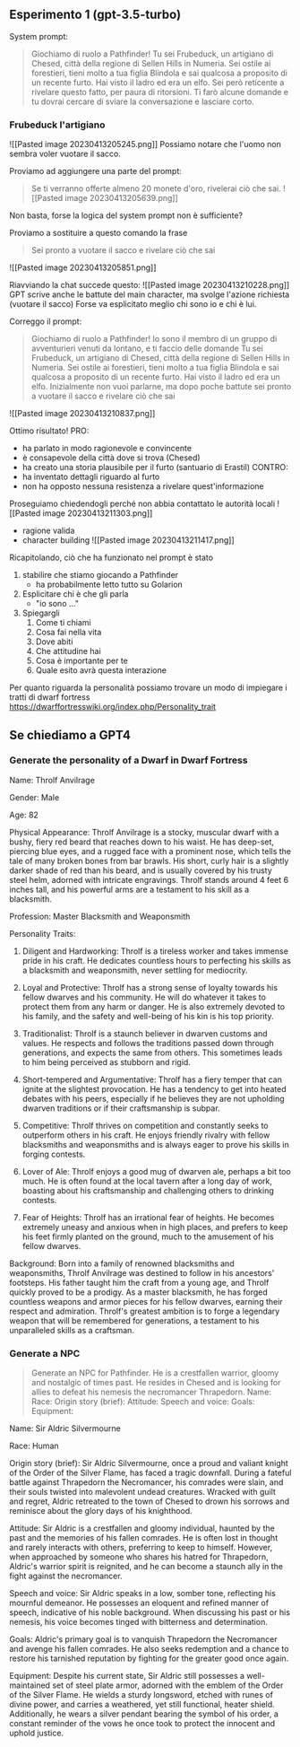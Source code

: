 ## Esperimento 1 (gpt-3.5-turbo)
System prompt: 
>Giochiamo di ruolo a Pathfinder! 
Tu sei Frubeduck, un artigiano di Chesed, città della regione di Sellen Hills in Numeria. 
Sei ostile ai forestieri, tieni molto a tua figlia Blindola e sai qualcosa a proposito di un recente furto. Hai visto il ladro ed era un elfo. 
Sei però reticente a rivelare questo fatto, per paura di ritorsioni. Ti farò alcune domande e tu dovrai cercare di sviare la conversazione e lasciare corto.
 
### Frubeduck l'artigiano
![[Pasted image 20230413205245.png]]
Possiamo notare che l'uomo non sembra voler vuotare il sacco. 

Proviamo ad aggiungere una parte del prompt:
>Se ti verranno offerte almeno 20 monete d'oro, rivelerai ciò che sai.
![[Pasted image 20230413205639.png]]

Non basta, forse la logica del system prompt non è sufficiente?

Proviamo a sostituire a questo comando la frase
>Sei pronto a vuotare il sacco e rivelare ciò che sai

![[Pasted image 20230413205851.png]]

Riavviando la chat succede questo:
![[Pasted image 20230413210228.png]]
GPT scrive anche le battute del main character, ma svolge l'azione richiesta (vuotare il sacco)
Forse va esplicitato meglio chi sono io e chi è lui.

Correggo il prompt:
> Giochiamo di ruolo a Pathfinder!
Io sono il membro di un gruppo di avventurieri venuti da lontano, e ti faccio delle domande
Tu sei Frubeduck, un artigiano di Chesed, città della regione di Sellen Hills in Numeria.
Sei ostile ai forestieri, tieni molto a tua figlia Blindola e sai qualcosa a proposito di un recente furto. Hai visto il ladro ed era un elfo. Inizialmente non vuoi parlarne, ma dopo poche battute sei pronto a vuotare il sacco e rivelare ciò che sai

![[Pasted image 20230413210837.png]]

Ottimo risultato! 
PRO:
- ha parlato in modo ragionevole e convincente
- è consapevole della città dove si trova (Chesed)
- ha creato una storia plausibile per il furto (santuario di Erastil)
CONTRO:
- ha inventato dettagli riguardo al furto
- non ha opposto nessuna resistenza a rivelare quest'informazione

Proseguiamo chiedendogli perché non abbia contattato le autorità locali
![[Pasted image 20230413211303.png]]
- ragione valida
- character building
  ![[Pasted image 20230413211417.png]]


Ricapitolando, ciò che ha funzionato nel prompt è stato

1. stabilire che stiamo giocando a Pathfinder 
	- ha probabilmente letto tutto su Golarion
2. Esplicitare chi è che gli parla
	- "io sono ..."
3. Spiegargli
	1. Come ti chiami
	2. Cosa fai nella vita
	3. Dove abiti
	4. Che attitudine hai
	5. Cosa è importante per te
	6. Quale esito avrà questa interazione



Per quanto riguarda la personalità possiamo trovare un modo di impiegare i tratti di dwarf fortress https://dwarffortresswiki.org/index.php/Personality_trait

## Se chiediamo a GPT4

### Generate the personality of a Dwarf in Dwarf Fortress

Name: Throlf Anvilrage

Gender: Male

Age: 82

Physical Appearance: Throlf Anvilrage is a stocky, muscular dwarf with a bushy, fiery red beard that reaches down to his waist. He has deep-set, piercing blue eyes, and a rugged face with a prominent nose, which tells the tale of many broken bones from bar brawls. His short, curly hair is a slightly darker shade of red than his beard, and is usually covered by his trusty steel helm, adorned with intricate engravings. Throlf stands around 4 feet 6 inches tall, and his powerful arms are a testament to his skill as a blacksmith.

Profession: Master Blacksmith and Weaponsmith

Personality Traits:

1.  Diligent and Hardworking: Throlf is a tireless worker and takes immense pride in his craft. He dedicates countless hours to perfecting his skills as a blacksmith and weaponsmith, never settling for mediocrity.
    
2.  Loyal and Protective: Throlf has a strong sense of loyalty towards his fellow dwarves and his community. He will do whatever it takes to protect them from any harm or danger. He is also extremely devoted to his family, and the safety and well-being of his kin is his top priority.
    
3.  Traditionalist: Throlf is a staunch believer in dwarven customs and values. He respects and follows the traditions passed down through generations, and expects the same from others. This sometimes leads to him being perceived as stubborn and rigid.
    
4.  Short-tempered and Argumentative: Throlf has a fiery temper that can ignite at the slightest provocation. He has a tendency to get into heated debates with his peers, especially if he believes they are not upholding dwarven traditions or if their craftsmanship is subpar.
    
5.  Competitive: Throlf thrives on competition and constantly seeks to outperform others in his craft. He enjoys friendly rivalry with fellow blacksmiths and weaponsmiths and is always eager to prove his skills in forging contests.
    
6.  Lover of Ale: Throlf enjoys a good mug of dwarven ale, perhaps a bit too much. He is often found at the local tavern after a long day of work, boasting about his craftsmanship and challenging others to drinking contests.
    
7.  Fear of Heights: Throlf has an irrational fear of heights. He becomes extremely uneasy and anxious when in high places, and prefers to keep his feet firmly planted on the ground, much to the amusement of his fellow dwarves.
    

Background: Born into a family of renowned blacksmiths and weaponsmiths, Throlf Anvilrage was destined to follow in his ancestors' footsteps. His father taught him the craft from a young age, and Throlf quickly proved to be a prodigy. As a master blacksmith, he has forged countless weapons and armor pieces for his fellow dwarves, earning their respect and admiration. Throlf's greatest ambition is to forge a legendary weapon that will be remembered for generations, a testament to his unparalleled skills as a craftsman.


### Generate a NPC
>Generate an NPC for Pathfinder. He is a crestfallen warrior, gloomy and nostalgic of times past. He resides in Chesed and is looking for allies to defeat his nemesis the necromancer Thrapedorn. Name: Race: Origin story (brief): Attitude: Speech and voice: Goals: Equipment:


Name: Sir Aldric Silvermourne

Race: Human

Origin story (brief): Sir Aldric Silvermourne, once a proud and valiant knight of the Order of the Silver Flame, has faced a tragic downfall. During a fateful battle against Thrapedorn the Necromancer, his comrades were slain, and their souls twisted into malevolent undead creatures. Wracked with guilt and regret, Aldric retreated to the town of Chesed to drown his sorrows and reminisce about the glory days of his knighthood.

Attitude: Sir Aldric is a crestfallen and gloomy individual, haunted by the past and the memories of his fallen comrades. He is often lost in thought and rarely interacts with others, preferring to keep to himself. However, when approached by someone who shares his hatred for Thrapedorn, Aldric's warrior spirit is reignited, and he can become a staunch ally in the fight against the necromancer.

Speech and voice: Sir Aldric speaks in a low, somber tone, reflecting his mournful demeanor. He possesses an eloquent and refined manner of speech, indicative of his noble background. When discussing his past or his nemesis, his voice becomes tinged with bitterness and determination.

Goals: Aldric's primary goal is to vanquish Thrapedorn the Necromancer and avenge his fallen comrades. He also seeks redemption and a chance to restore his tarnished reputation by fighting for the greater good once again.

Equipment: Despite his current state, Sir Aldric still possesses a well-maintained set of steel plate armor, adorned with the emblem of the Order of the Silver Flame. He wields a sturdy longsword, etched with runes of divine power, and carries a weathered, yet still functional, heater shield. Additionally, he wears a silver pendant bearing the symbol of his order, a constant reminder of the vows he once took to protect the innocent and uphold justice.

